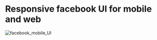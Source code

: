 # Responsive facebook UI for mobile and web
![facebook_mobile_UI](https://user-images.githubusercontent.com/81623956/215842177-68fa62b5-32d1-424f-bd97-cbb2a0ed311b.gif)
